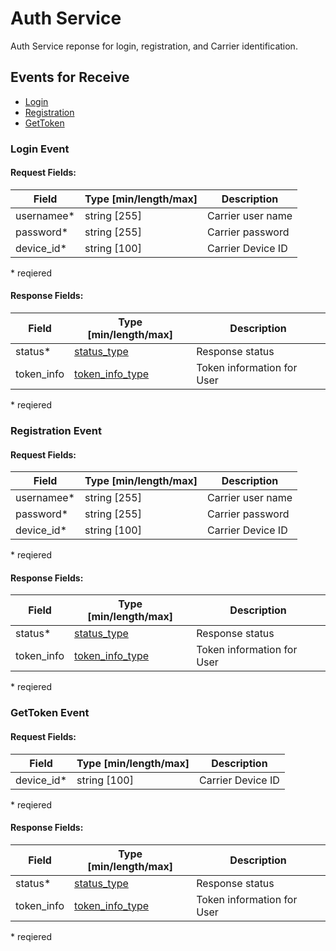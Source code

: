 # Auth Service

Auth Service reponse for login, registration, 
and Carrier identification.

## Events for Receive
* [Login](#login-event)
* [Registration](#registration-event)
* [GetToken](#gettoken-event)

### Login Event

#### Request Fields:

| Field | Type [min/length/max] | Description | 
| --- | --- | --- |
| usernamee* | string [255] | Carrier user name |
| password* | string [255] | Carrier password |
| device_id* | string [100] | Carrier Device ID | 
\* reqiered

####  Response Fields:

| Field | Type [min/length/max] | Description |
| --- | --- | --- |
| status* | [status_type](AdditionaServicesGenericTypes.md#status-type) | Response status |
| token_info | [token_info_type](AdditionaServicesGenericTypes.md#token-info-type) | Token information for User |
\* reqiered 

### Registration Event

#### Request Fields:

| Field | Type [min/length/max] | Description | 
| --- | --- | --- |
| usernamee* | string [255] | Carrier user name |
| password* | string [255] | Carrier password |
| device_id* | string [100] | Carrier Device ID | 
\* reqiered

####  Response Fields:

| Field | Type [min/length/max] | Description |
| --- | --- | --- |
| status* | [status_type](AdditionaServicesGenericTypes.md#status-type) | Response status |
| token_info | [token_info_type](AdditionaServicesGenericTypes.md#token-info-type) | Token information for User |
\* reqiered 

### GetToken Event

#### Request Fields:

| Field | Type [min/length/max] | Description | 
| --- | --- | --- |
| device_id* | string [100] | Carrier Device ID | 
\* reqiered

####  Response Fields:

| Field | Type [min/length/max] | Description |
| --- | --- | --- |
| status* | [status_type](AdditionaServicesGenericTypes.md#status-type) | Response status |
| token_info | [token_info_type](AdditionaServicesGenericTypes.md#token-info-type) | Token information for User |
\* reqiered 
